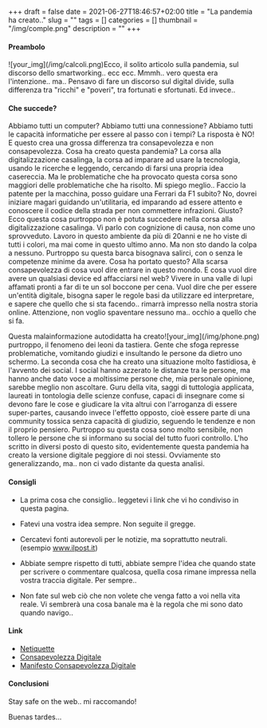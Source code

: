 +++
draft = false
date = 2021-06-27T18:46:57+02:00
title = "La pandemia ha creato.."
slug = ""
tags = []
categories = []
thumbnail = "/img/comple.png"
description = ""
+++
#### Preambolo
<DIV  style="float:left;">![your_img](/img/calcoli.png)</DIV>
Ecco, il solito articolo sulla pandemia, sul discorso dello smartworking.. ecc ecc. Mmmh.. vero questa era l'intenzione.. ma..
Pensavo di fare un discorso sul digital divide, sulla differenza tra "ricchi" e "poveri", tra fortunati e sfortunati. Ed invece..

#### Che succede?
Abbiamo tutti un computer? Abbiamo tutti una connessione? Abbiamo tutti le capacità informatiche per essere al passo con i tempi? La risposta è NO! E questo crea una grossa differenza tra consapevolezza e non consapevolezza. Cosa ha creato questa pandemia? La corsa alla digitalizzazione casalinga, la corsa ad imparare ad usare la tecnologia, usando le ricerche e leggendo, cercando di farsi una propria idea casereccia. Ma le problematiche che ha provocato questa corsa sono maggiori delle problematiche che ha risolto. Mi spiego meglio.. Faccio la patente per la macchina, posso guidare una Ferrari da F1 subito? No, dovrei iniziare magari guidando un'utilitaria, ed imparando ad essere attento e conoscere il codice della strada per non commettere infrazioni. Giusto? Ecco questa cosa purtroppo non è potuta succedere nella corsa alla digitalizzazione casalinga. Vi parlo con cognizione di causa, non come uno sprovveduto. Lavoro in questo ambiente da più di 20anni e ne ho viste di tutti i colori, ma mai come in questo ultimo anno. Ma non sto dando la colpa a nessuno. Purtroppo su questa barca bisognava salirci, con o senza le competenze minime da avere. Cosa ha portato questo? Alla scarsa consapevolezza di cosa vuol dire entrare in questo mondo. E cosa vuol dire avere un qualsiasi device ed affacciarsi nel web? Vivere in una valle di lupi affamati pronti a far di te un sol boccone per cena. Vuol dire che per essere un'entità digitale, bisogna saper le regole basi da utilizzare ed interpretare, e sapere che quello che si sta facendo.. rimarrà impresso nella nostra storia online.
Attenzione, non voglio spaventare nessuno ma.. occhio a quello che si fa.
<DIV  style="float:right;">![your_img](/img/phone.png)</DIV>
Questa malainformazione autodidatta ha creato purtroppo, il fenomeno dei leoni da tastiera. Gente che sfoga represse problematiche, vomitando giudizi e insultando le persone da dietro uno schermo.  La seconda cosa che ha creato una situazione molto fastidiosa, è l'avvento dei social. I social hanno azzerato le distanze tra le persone, ma hanno anche dato voce a moltissime persone che, mia personale opinione, sarebbe meglio non ascoltare. Guru della vita, saggi di tuttologia applicata, laureati in tontologia delle scienze confuse, capaci di insegnare come si devono fare le cose e giudicare la vita altrui con l'arroganza di essere super-partes, causando invece l'effetto opposto, cioè essere parte di una community tossica senza capacità di giudizio, seguendo le tendenze e non il proprio pensiero.
Purtroppo su questa cosa sono molto sensibile, non tollero le persone che si informano su social del tutto fuori controllo. L'ho scritto in diversi posto di questo sito, evidentemente questa pandemia ha creato la versione digitale peggiore di noi stessi.
Ovviamente sto generalizzando, ma.. non ci vado distante da questa analisi. 


#### Consigli
- La prima cosa che consiglio.. leggetevi i link che vi ho condiviso in questa pagina.

- Fatevi una vostra idea sempre. Non seguite il gregge.
- Cercatevi fonti autorevoli per le notizie, ma soprattutto neutrali. (esempio www.ilpost.it) 
- Abbiate sempre rispetto di tutti, abbiate sempre l'idea che quando state per scrivere o commentare qualcosa, quella cosa rimane impressa nella vostra traccia digitale. Per sempre..
- Non fate sul web ciò che non volete che venga fatto a voi nella vita reale. Vi sembrerà una cosa banale ma è la regola che mi sono dato quando navigo..



#### Link
- [Netiquette](https://it.wikipedia.org/wiki/Netiquette)
- [Consapevolezza Digitale](https://www.agendadigitale.eu/cultura-digitale/digitale-la-conoscenza-non-basta-serve-consapevolezza/)
- [Manifesto Consapevolezza Digitale](https://www.digitaltransformationinstitute.it/wp-content/uploads/2020/02/ManifestoConsapevolezza.pdf)

#### Conclusioni
Stay safe on the web.. mi raccomando!

Buenas tardes...